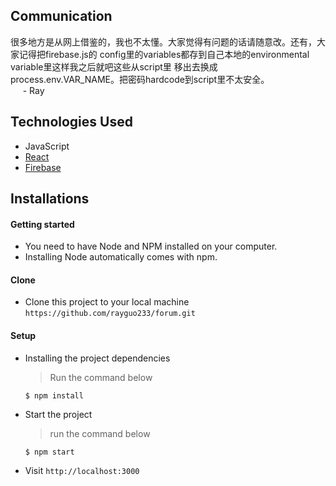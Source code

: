 ## Communication

很多地方是从网上借鉴的，我也不太懂。大家觉得有问题的话请随意改。还有，大家记得把firebase.js的
config里的variables都存到自己本地的environmental variable里这样我之后就吧这些从script里
移出去换成process.env.VAR_NAME。把密码hardcode到script里不太安全。  
     - Ray

## Technologies Used

- JavaScript
- [React](https://reactjs.org)
- [Firebase](https://firebase.google.com/)


## Installations

#### Getting started

- You need to have Node and NPM installed on your computer.
- Installing Node automatically comes with npm.

#### Clone

- Clone this project to your local machine `https://github.com/rayguo233/forum.git`

#### Setup

- Installing the project dependencies
  > Run the command below
  ```shell
  $ npm install
  ```
- Start the project
  > run the command below
  ```shell
  $ npm start
  ```
- Visit `http://localhost:3000` 